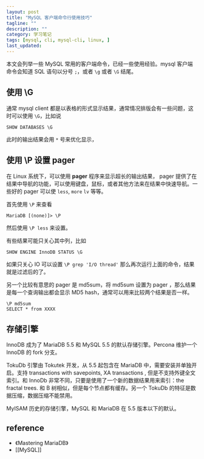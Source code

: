 ```yaml
---
layout: post
title: "MySQL 客户端命令行使用技巧"
tagline: ""
description: ""
category: 学习笔记
tags: [mysql, cli, mysql-cli, linux, ]
last_updated:
---
```


本文会列举一些 MySQL 常用的客户端命令，已经一些使用经验。mysql 客户端命令会知道 SQL 语句以分号 `;`，或者 `\g` 或者 `\G` 结尾。

## 使用 \G
通常 mysql client 都是以表格的形式显示结果，通常情况排版会有一些问题，这时可以使用 `\G`，比如说

    SHOW DATABASES \G

此时的输出结果会用 `*` 号来优化显示，

## 使用 \P 设置 pager

在 Linux 系统下，可以使用 **pager** 程序来显示超长的输出结果， pager 提供了在结果中导航的功能，可以使用键盘，鼠标，或者其他方法来在结果中快速导航。一些好的 pager 可以使 `less`, `more` `lv` 等等。

首先使用 `\P` 来查看

    MariaDB [(none)]> \P

然后使用 `\P less` 来设置。

有些结果可能只关心其中列，比如

    SHOW ENGINE InnoDB STATUS \G

如果只关心 IO 可以设置 `\P grep 'I/O thread'` 那么再次运行上面的命令，结果就是过滤后的了。

另一个比较有意思的 pager 是 md5sum，将 md5sum 设置为 pager ，那么结果是每一个查询输出都会显示 MD5 hash，通常可以用来比较两个结果是否一样。

    \P md5sum
    SELECT * from XXXX

## 存储引擎
InnoDB 成为了 MariaDB 5.5 和 MySQL 5.5 的默认存储引擎。Percona 维护一个 InnoDB 的 fork 分支。

TokuDb 引擎由 Tokutek 开发，从 5.5 起包含在 MariaDB 中，需要安装并单独开启。支持 transactions with savepoints, XA transactions , 但是不支持外键全文索引。和 InnoDb 非常不同，只要是使用了一个新的数据结果用来索引：the fractal trees. 和 B 树相似，但是每个节点都有缓存。另一个 TokuDb 的特征是数据压缩，数据压缩不能禁用。

MyISAM 历史的存储引擎，MySQL 和 MariaDB 在 5.5 版本以下的默认。

## reference

- 《Mastering MariaDB》
- [[MySQL]]


